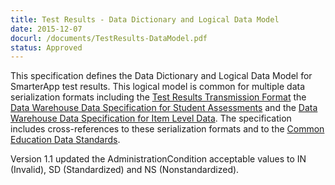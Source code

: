 ```yaml
---
title: Test Results - Data Dictionary and Logical Data Model
date: 2015-12-07
docurl: /documents/TestResults-DataModel.pdf
status: Approved
---
```

This specification defines the Data Dictionary and Logical Data Model for SmarterApp test results. This logical model is common for multiple data serialization formats including the [Test Results Transmission Format](/specs/TestResultsTransmissionFormat.html) the [Data Warehouse Data Specification for Student Assessments](/specs/DataWarehouse-DataSpec-StudentAssessments.html) and the [Data Warehouse Data Specification for Item Level Data](/specs/DataWarehouse-DataSpec-ItemLevel.html). The specification includes cross-references to these serialization formats and to the [Common Education Data Standards](http://ceds.ed.gov).

Version 1.1 updated the AdministrationCondition acceptable values to IN (Invalid), SD (Standardized) and NS (Nonstandardized).
